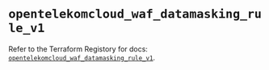 # `opentelekomcloud_waf_datamasking_rule_v1`

Refer to the Terraform Registory for docs: [`opentelekomcloud_waf_datamasking_rule_v1`](https://registry.terraform.io/providers/opentelekomcloud/opentelekomcloud/1.35.7/docs/resources/waf_datamasking_rule_v1).
